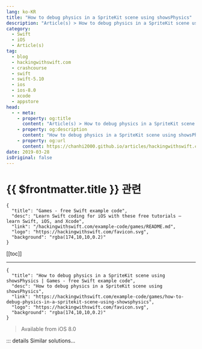 ```yaml
---
lang: ko-KR
title: "How to debug physics in a SpriteKit scene using showsPhysics"
description: "Article(s) > How to debug physics in a SpriteKit scene using showsPhysics"
category:
  - Swift
  - iOS
  - Article(s)
tag: 
  - blog
  - hackingwithswift.com
  - crashcourse
  - swift
  - swift-5.10
  - ios
  - ios-8.0
  - xcode
  - appstore
head:
  - - meta:
    - property: og:title
      content: "Article(s) > How to debug physics in a SpriteKit scene using showsPhysics"
    - property: og:description
      content: "How to debug physics in a SpriteKit scene using showsPhysics"
    - property: og:url
      content: https://chanhi2000.github.io/articles/hackingwithswift.com/example-code/games/how-to-debug-physics-in-a-spritekit-scene-using-showsphysics.html
date: 2019-03-28
isOriginal: false
---
```


# {{ $frontmatter.title }} 관련

```component VPCard
{
  "title": "Games - free Swift example code",
  "desc": "Learn Swift coding for iOS with these free tutorials – learn Swift, iOS, and Xcode",
  "link": "/hackingwithswift.com/example-code/games/README.md",
  "logo": "https://hackingwithswift.com/favicon.svg",
  "background": "rgba(174,10,10,0.2)"
}
```

[[toc]]

---

```component VPCard
{
  "title": "How to debug physics in a SpriteKit scene using showsPhysics | Games - free Swift example code",
  "desc": "How to debug physics in a SpriteKit scene using showsPhysics",
  "link": "https://hackingwithswift.com/example-code/games/how-to-debug-physics-in-a-spritekit-scene-using-showsphysics",
  "logo": "https://hackingwithswift.com/favicon.svg",
  "background": "rgba(174,10,10,0.2)"
}
```

> Available from iOS 8.0

<!-- TODO: 작성 -->

<!-- 
SpriteKit’s `SKView` class has a few built-in debugging options, of which two are enabled by default: `showsFPS` to show the current frames per second, and `showsNodeCount` to show how many nodes are currently in your scene.

If you’re having trouble understanding the way your physics objects are behaving, you should enable the `showsPhysics` option on your view, like this:

```swift
skView.showsPhysics = true
```

You can put that into <FontIcon icon="fa-brands fa-swift"/>`GameViewController.swift` if you’re using Xcode’s default SpriteKit template, alongside `showsFPS` and `showsNodeCount`.

When set to true, `showsPhysics` will automatically draw blue lines around all your physics shapes, allowing you to see them in exactly the same way as the physics engine does. Hopefully you’ll be able to see where you’ve made a mistake and can correct it quickly!

-->

::: details Similar solutions…

<!--
/example-code/games/how-to-simulate-gravity-in-a-spritekit-scene">How to simulate gravity in a SpriteKit scene 
/example-code/games/how-to-stop-an-skphysicsbody-responding-to-physics-using-its-dynamic-property">How to stop an SKPhysicsBody responding to physics using its dynamic property 
/example-code/games/how-to-add-physics-to-an-skspritenode">How to add physics to an SKSpriteNode 
/example-code/games/how-to-add-pixel-perfect-physics-to-an-skspritenode">How to add pixel-perfect physics to an SKSpriteNode 
/example-code/language/how-to-print-debug-text-in-swift">How to print debug text in Swift</a>
-->

